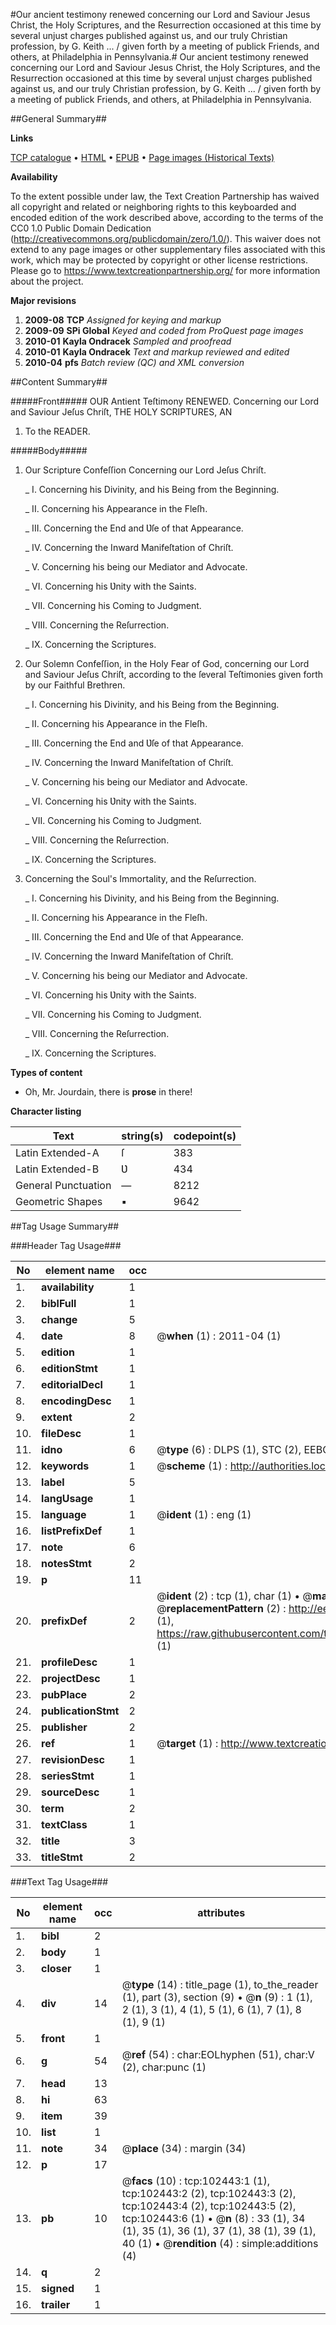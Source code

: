 #Our ancient testimony renewed concerning our Lord and Saviour Jesus Christ, the Holy Scriptures, and the Resurrection occasioned at this time by several unjust charges published against us, and our truly Christian profession, by G. Keith ... / given forth by a meeting of publick Friends, and others, at Philadelphia in Pennsylvania.#
Our ancient testimony renewed concerning our Lord and Saviour Jesus Christ, the Holy Scriptures, and the Resurrection occasioned at this time by several unjust charges published against us, and our truly Christian profession, by G. Keith ... / given forth by a meeting of publick Friends, and others, at Philadelphia in Pennsylvania.

##General Summary##

**Links**

[TCP catalogue](http://www.ota.ox.ac.uk/tcp/)  • 
[HTML](http://tei.it.ox.ac.uk/tcp/Texts-HTML/free/A53/A53561.html)  • 
[EPUB](http://tei.it.ox.ac.uk/tcp/Texts-EPUB/free/A53/A53561.epub) • 
[Page images (Historical Texts)](https://historicaltexts.jisc.ac.uk/eebo-14508420e)

**Availability**

To the extent possible under law, the Text Creation Partnership has waived all copyright and related or neighboring rights to this keyboarded and encoded edition of the work described above, according to the terms of the CC0 1.0 Public Domain Dedication (http://creativecommons.org/publicdomain/zero/1.0/). This waiver does not extend to any page images or other supplementary files associated with this work, which may be protected by copyright or other license restrictions. Please go to https://www.textcreationpartnership.org/ for more information about the project.

**Major revisions**

1. __2009-08__ __TCP__ *Assigned for keying and markup*
1. __2009-09__ __SPi Global__ *Keyed and coded from ProQuest page images*
1. __2010-01__ __Kayla Ondracek__ *Sampled and proofread*
1. __2010-01__ __Kayla Ondracek__ *Text and markup reviewed and edited*
1. __2010-04__ __pfs__ *Batch review (QC) and XML conversion*

##Content Summary##

#####Front#####
OUR Antient Teſtimony RENEWED. Concerning our Lord and Saviour Jeſus Chriſt, THE HOLY SCRIPTURES, AN
1. To the READER.

#####Body#####

1. Our Scripture Confeſſion Concerning our Lord Jeſus Chriſt.

    _ I. Concerning his Divinity, and his Being from the Beginning.

    _ II. Concerning his Appearance in the Fleſh.

    _ III. Concerning the End and Ʋſe of that Appearance.

    _ IV. Concerning the Inward Manifeſtation of Chriſt.

    _ V. Concerning his being our Mediator and Advocate.

    _ VI. Concerning his Ʋnity with the Saints.

    _ VII. Concerning his Coming to Judgment.

    _ VIII. Concerning the Reſurrection.

    _ IX. Concerning the Scriptures.

1. Our Solemn Confeſſion, in the Holy Fear of God, concerning our Lord and Saviour Jeſus Chriſt, according to the ſeveral Teſtimonies given forth by our Faithful Brethren.

    _ I. Concerning his Divinity, and his Being from the Beginning.

    _ II. Concerning his Appearance in the Fleſh.

    _ III. Concerning the End and Ʋſe of that Appearance.

    _ IV. Concerning the Inward Manifeſtation of Chriſt.

    _ V. Concerning his being our Mediator and Advocate.

    _ VI. Concerning his Ʋnity with the Saints.

    _ VII. Concerning his Coming to Judgment.

    _ VIII. Concerning the Reſurrection.

    _ IX. Concerning the Scriptures.

1. Concerning the Soul's Immortality, and the Reſurrection.

    _ I. Concerning his Divinity, and his Being from the Beginning.

    _ II. Concerning his Appearance in the Fleſh.

    _ III. Concerning the End and Ʋſe of that Appearance.

    _ IV. Concerning the Inward Manifeſtation of Chriſt.

    _ V. Concerning his being our Mediator and Advocate.

    _ VI. Concerning his Ʋnity with the Saints.

    _ VII. Concerning his Coming to Judgment.

    _ VIII. Concerning the Reſurrection.

    _ IX. Concerning the Scriptures.

**Types of content**

  * Oh, Mr. Jourdain, there is **prose** in there!

**Character listing**


|Text|string(s)|codepoint(s)|
|---|---|---|
|Latin Extended-A|ſ|383|
|Latin Extended-B|Ʋ|434|
|General Punctuation|—|8212|
|Geometric Shapes|▪|9642|

##Tag Usage Summary##

###Header Tag Usage###

|No|element name|occ|attributes|
|---|---|---|---|
|1.|__availability__|1||
|2.|__biblFull__|1||
|3.|__change__|5||
|4.|__date__|8| @__when__ (1) : 2011-04 (1)|
|5.|__edition__|1||
|6.|__editionStmt__|1||
|7.|__editorialDecl__|1||
|8.|__encodingDesc__|1||
|9.|__extent__|2||
|10.|__fileDesc__|1||
|11.|__idno__|6| @__type__ (6) : DLPS (1), STC (2), EEBO-CITATION (1), OCLC (1), VID (1)|
|12.|__keywords__|1| @__scheme__ (1) : http://authorities.loc.gov/ (1)|
|13.|__label__|5||
|14.|__langUsage__|1||
|15.|__language__|1| @__ident__ (1) : eng (1)|
|16.|__listPrefixDef__|1||
|17.|__note__|6||
|18.|__notesStmt__|2||
|19.|__p__|11||
|20.|__prefixDef__|2| @__ident__ (2) : tcp (1), char (1)  •  @__matchPattern__ (2) : ([0-9\-]+):([0-9IVX]+) (1), (.+) (1)  •  @__replacementPattern__ (2) : http://eebo.chadwyck.com/downloadtiff?vid=$1&page=$2 (1), https://raw.githubusercontent.com/textcreationpartnership/Texts/master/tcpchars.xml#$1 (1)|
|21.|__profileDesc__|1||
|22.|__projectDesc__|1||
|23.|__pubPlace__|2||
|24.|__publicationStmt__|2||
|25.|__publisher__|2||
|26.|__ref__|1| @__target__ (1) : http://www.textcreationpartnership.org/docs/. (1)|
|27.|__revisionDesc__|1||
|28.|__seriesStmt__|1||
|29.|__sourceDesc__|1||
|30.|__term__|2||
|31.|__textClass__|1||
|32.|__title__|3||
|33.|__titleStmt__|2||


###Text Tag Usage###

|No|element name|occ|attributes|
|---|---|---|---|
|1.|__bibl__|2||
|2.|__body__|1||
|3.|__closer__|1||
|4.|__div__|14| @__type__ (14) : title_page (1), to_the_reader (1), part (3), section (9)  •  @__n__ (9) : 1 (1), 2 (1), 3 (1), 4 (1), 5 (1), 6 (1), 7 (1), 8 (1), 9 (1)|
|5.|__front__|1||
|6.|__g__|54| @__ref__ (54) : char:EOLhyphen (51), char:V (2), char:punc (1)|
|7.|__head__|13||
|8.|__hi__|63||
|9.|__item__|39||
|10.|__list__|1||
|11.|__note__|34| @__place__ (34) : margin (34)|
|12.|__p__|17||
|13.|__pb__|10| @__facs__ (10) : tcp:102443:1 (1), tcp:102443:2 (2), tcp:102443:3 (2), tcp:102443:4 (2), tcp:102443:5 (2), tcp:102443:6 (1)  •  @__n__ (8) : 33 (1), 34 (1), 35 (1), 36 (1), 37 (1), 38 (1), 39 (1), 40 (1)  •  @__rendition__ (4) : simple:additions (4)|
|14.|__q__|2||
|15.|__signed__|1||
|16.|__trailer__|1||
